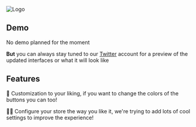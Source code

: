 ![Logo](https://media.discordapp.net/attachments/806220839393558528/960531297162383420/BIG.png?width=1112&height=259)

## Demo
No demo planned for the moment

**But** you can always stay tuned to our [Twitter](https://twitter.com/ismyeasystore) account for a preview of the updated interfaces or what it will look like


## Features
🌈 Customization to your liking, if you want to change the colors of the buttons you can too!

👩‍💻 Configure your store the way you like it, we're trying to add lots of cool settings to improve the experience! 

